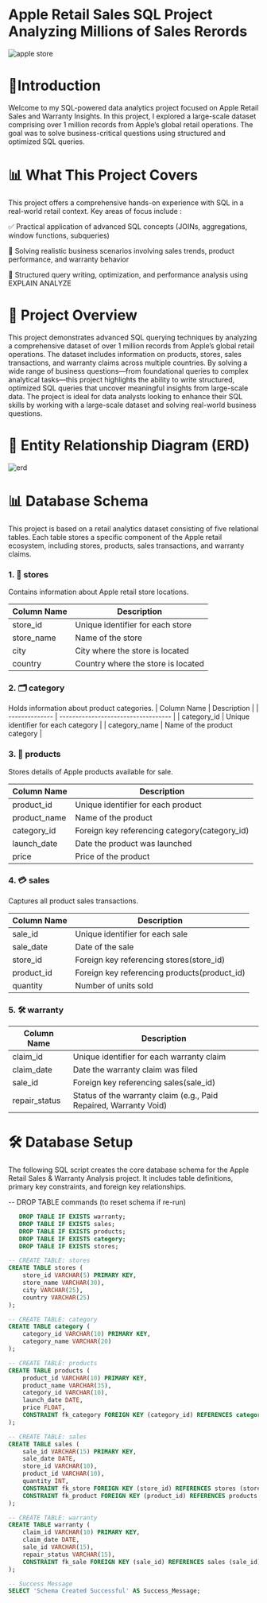# Apple Retail Sales SQL Project Analyzing Millions of Sales Rerords

![apple store](https://github.com/user-attachments/assets/d1bb9dcd-7789-4a74-822a-26ec61ff1433)

# 👋Introduction
  Welcome to my SQL-powered data analytics project focused on Apple Retail Sales and Warranty Insights.
  In this project, I explored a large-scale dataset comprising over 1 million records from Apple’s global retail operations. The goal was to solve business-critical questions using structured and optimized SQL 
  queries.

# 📊 What This Project Covers
  This project offers a comprehensive hands-on experience with SQL in a real-world retail context. Key areas of focus include :
  
  ✅ Practical application of advanced SQL concepts (JOINs, aggregations, window functions, subqueries)
  
  💼 Solving realistic business scenarios involving sales trends, product performance, and warranty behavior
  
  🧠 Structured query writing, optimization, and performance analysis using EXPLAIN ANALYZE

# 🚀 Project Overview
  This project demonstrates advanced SQL querying techniques by analyzing a comprehensive dataset of over 1 million records from Apple’s global retail operations. The dataset includes information on products, 
  stores, sales transactions, and warranty claims across multiple countries.
  By solving a wide range of business questions—from foundational queries to complex analytical tasks—this project highlights the ability to write structured, optimized SQL queries that uncover meaningful 
  insights from large-scale data.
  The project is ideal for data analysts looking to enhance their SQL skills by working with a large-scale dataset and solving real-world business questions.


# 🧩 Entity Relationship Diagram (ERD)


![erd](https://github.com/user-attachments/assets/1b3def10-5586-4944-9e66-21d7027954a2)


# 📊 Database Schema

This project is based on a retail analytics dataset consisting of five relational tables. Each table stores a specific component of the Apple retail ecosystem, including stores, products, sales transactions, and warranty claims.


### 1. 🏬 stores 
Contains information about Apple retail store locations.

 | Column Name | Description                        |
| ----------- | ---------------------------------- |
| store\_id   | Unique identifier for each store   |
| store\_name | Name of the store                  |
| city        | City where the store is located    |
| country     | Country where the store is located |


### 2. 🗂 category 
Holds information about product categories.
  | Column Name    | Description                         |
| -------------- | ----------------------------------- |
| category\_id   | Unique identifier for each category |
| category\_name | Name of the product category        |


### 3. 📱 products 
Stores details of Apple products available for sale.

  | Column Name   | Description                                    |
| ------------- | ---------------------------------------------- |
| product\_id   | Unique identifier for each product             |
| product\_name | Name of the product                            |
| category\_id  | Foreign key referencing category(category\_id) |
| launch\_date  | Date the product was launched                  |
| price         | Price of the product                           |

  
### 4. 💳 sales
Captures all product sales transactions.

  | Column Name | Description                                   |
| ----------- | --------------------------------------------- |
| sale\_id    | Unique identifier for each sale               |
| sale\_date  | Date of the sale                              |
| store\_id   | Foreign key referencing stores(store\_id)     |
| product\_id | Foreign key referencing products(product\_id) |
| quantity    | Number of units sold                          |


### 5. 🛠 warranty
| Column Name    | Description                                                       |
| -------------- | ----------------------------------------------------------------- |
| claim\_id      | Unique identifier for each warranty claim                         |
| claim\_date    | Date the warranty claim was filed                                 |
| sale\_id       | Foreign key referencing sales(sale\_id)                           |
| repair\_status | Status of the warranty claim (e.g., Paid Repaired, Warranty Void) |

# 🛠️ Database Setup
   The following SQL script creates the core database schema for the Apple Retail Sales & Warranty Analysis project. It includes table definitions, primary key constraints, and foreign key relationships.

-- DROP TABLE commands (to reset schema if re-run)
```sql 
   DROP TABLE IF EXISTS warranty;
   DROP TABLE IF EXISTS sales;
   DROP TABLE IF EXISTS products;
   DROP TABLE IF EXISTS category;
   DROP TABLE IF EXISTS stores;

-- CREATE TABLE: stores
CREATE TABLE stores (
    store_id VARCHAR(5) PRIMARY KEY,
    store_name VARCHAR(30),
    city VARCHAR(25),
    country VARCHAR(25)
);

-- CREATE TABLE: category
CREATE TABLE category (
    category_id VARCHAR(10) PRIMARY KEY,
    category_name VARCHAR(20)
);

-- CREATE TABLE: products
CREATE TABLE products (
    product_id VARCHAR(10) PRIMARY KEY,
    product_name VARCHAR(35),
    category_id VARCHAR(10),
    launch_date DATE,
    price FLOAT,
    CONSTRAINT fk_category FOREIGN KEY (category_id) REFERENCES category (category_id)
);

-- CREATE TABLE: sales
CREATE TABLE sales (
    sale_id VARCHAR(15) PRIMARY KEY,
    sale_date DATE,
    store_id VARCHAR(10),
    product_id VARCHAR(10),
    quantity INT,
    CONSTRAINT fk_store FOREIGN KEY (store_id) REFERENCES stores (store_id),
    CONSTRAINT fk_product FOREIGN KEY (product_id) REFERENCES products (product_id)
);

-- CREATE TABLE: warranty
CREATE TABLE warranty (
    claim_id VARCHAR(10) PRIMARY KEY,
    claim_date DATE,
    sale_id VARCHAR(15),
    repair_status VARCHAR(15),
    CONSTRAINT fk_sale FOREIGN KEY (sale_id) REFERENCES sales (sale_id)
);

-- Success Message
SELECT 'Schema Created Successful' AS Success_Message;




